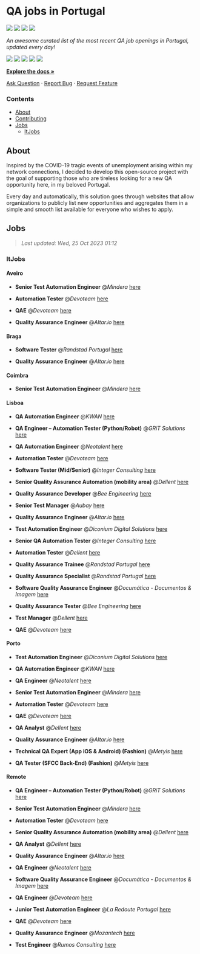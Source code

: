 QA jobs in Portugal
========================

![](https://img.shields.io/static/v1?label=%F0%9F%8C%9F&message=If%20Useful&color=BC4E99)
[![](https://img.shields.io/github/stars/sergiomartins8/qa-jobs-in-portugal)](https://github.com/sergiomartins8/qa-jobs-in-portugal/stargazers)
[![](https://img.shields.io/github/forks/sergiomartins8/qa-jobs-in-portugal)](https://github.com/sergiomartins8/qa-jobs-in-portugal/network/members)
[![](https://img.shields.io/badge/-sergiomartins8-blue?logo=Linkedin&logoColor=white)](https://www.linkedin.com/in/sergiomartins8/)

_An awesome curated list of the most recent QA job openings in Portugal, updated every day!_

[![](https://img.shields.io/github/v/release/sergiomartins8/qa-jobs-in-portugal)](https://github.com/sergiomartins8/qa-jobs-in-portugal/releases)
[![](https://github.com/sergiomartins8/qa-jobs-in-portugal/workflows/release/badge.svg)](https://github.com/sergiomartins8/qa-jobs-in-portugal/actions?query=workflow%3Arelease)
[![](https://img.shields.io/github/issues/sergiomartins8/qa-jobs-in-portugal)](https://github.com/sergiomartins8/qa-jobs-in-portugal/issues)
[![](https://img.shields.io/github/contributors/sergiomartins8/qa-jobs-in-portugal)](https://github.com/sergiomartins8/qa-jobs-in-portugal/graphs/contributors)
[![](https://img.shields.io/github/license/sergiomartins8/qa-jobs-in-portugal)](https://github.com/sergiomartins8/qa-jobs-in-portugal/blob/master/LICENSE)

**[Explore the docs »](https://github.com/sergiomartins8/qa-jobs-in-portugal/blob/master/docs/DOCUMENTATION.md)**

[Ask Question](https://github.com/sergiomartins8/qa-jobs-in-portugal/issues) 
·
[Report Bug](https://github.com/sergiomartins8/qa-jobs-in-portugal/issues)
·
[Request Feature](https://github.com/sergiomartins8/qa-jobs-in-portugal/issues)

### Contents
* [About](#about)
* [Contributing](https://github.com/sergiomartins8/qa-jobs-in-portugal/blob/master/docs/CONTRIBUTING.md)
* [Jobs](#jobs)
  * [ItJobs](#itjobs)

## About
Inspired by the COVID-19 tragic events of unemployment arising within my network connections, I decided to develop this open-source project with the goal of supporting those who are tireless looking for a new QA opportunity here, in my beloved Portugal.

Every day and automatically, this solution goes through websites that allow organizations to publicly list new opportunities and aggregates them in a simple and smooth list available for everyone who wishes to apply.

Jobs
---------

> _Last updated: Wed, 25 Oct 2023 01:12_

### ItJobs

#### Aveiro

- **Senior Test Automation Engineer** @_Mindera_ [here](https://www.itjobs.pt/oferta/472816/senior-test-automation-engineer)


- **Automation Tester** @_Devoteam_ [here](https://www.itjobs.pt/oferta/471325/automation-tester)


- **QAE** @_Devoteam_ [here](https://www.itjobs.pt/oferta/471826/qae)


- **Quality Assurance Engineer** @_Altar.io_ [here](https://www.itjobs.pt/oferta/472451/quality-assurance-engineer)

#### Braga

- **Software Tester** @_Randstad Portugal_ [here](https://www.itjobs.pt/oferta/471687/software-tester)


- **Quality Assurance Engineer** @_Altar.io_ [here](https://www.itjobs.pt/oferta/472451/quality-assurance-engineer)

#### Coimbra

- **Senior Test Automation Engineer** @_Mindera_ [here](https://www.itjobs.pt/oferta/472816/senior-test-automation-engineer)

#### Lisboa

- **QA Automation Engineer** @_KWAN_ [here](https://www.itjobs.pt/oferta/472054/qa-automation-engineer)


- **QA Engineer – Automation Tester (Python/Robot)** @_GRiT Solutions_ [here](https://www.itjobs.pt/oferta/472355/qa-engineer-automation-tester-python-robot)


- **QA Automation Engineer** @_Neotalent_ [here](https://www.itjobs.pt/oferta/471909/qa-automation-engineer)


- **Automation Tester** @_Devoteam_ [here](https://www.itjobs.pt/oferta/471325/automation-tester)


- **Software Tester (Mid/Senior)** @_Integer Consulting_ [here](https://www.itjobs.pt/oferta/472251/software-tester-mid-senior)


- **Senior Quality Assurance Automation (mobility area)** @_Dellent_ [here](https://www.itjobs.pt/oferta/472021/senior-quality-assurance-automation-mobility-area)


- **Quality Assurance Developer** @_Bee Engineering_ [here](https://www.itjobs.pt/oferta/470847/quality-assurance-developer)


- **Senior Test Manager** @_Aubay_ [here](https://www.itjobs.pt/oferta/470131/senior-test-manager)


- **Quality Assurance Engineer** @_Altar.io_ [here](https://www.itjobs.pt/oferta/472451/quality-assurance-engineer)


- **Test Automation Engineer** @_Diconium Digital Solutions_ [here](https://www.itjobs.pt/oferta/472453/test-automation-engineer)


- **Senior QA Automation Tester** @_Integer Consulting_ [here](https://www.itjobs.pt/oferta/471739/senior-qa-automation-tester)


- **Automation Tester** @_Dellent_ [here](https://www.itjobs.pt/oferta/471552/automation-tester)


- **Quality Assurance Trainee** @_Randstad Portugal_ [here](https://www.itjobs.pt/oferta/472555/quality-assurance-trainee)


- **Quality Assurance Specialist** @_Randstad Portugal_ [here](https://www.itjobs.pt/oferta/471618/quality-assurance-specialist)


- **Software Quality Assurance Engineer** @_Documática - Documentos & Imagem_ [here](https://www.itjobs.pt/oferta/472477/software-quality-assurance-engineer)


- **Quality Assurance Tester** @_Bee Engineering_ [here](https://www.itjobs.pt/oferta/471587/quality-assurance-tester)


- **Test Manager** @_Dellent_ [here](https://www.itjobs.pt/oferta/470396/test-manager)


- **QAE** @_Devoteam_ [here](https://www.itjobs.pt/oferta/471826/qae)

#### Porto

- **Test Automation Engineer** @_Diconium Digital Solutions_ [here](https://www.itjobs.pt/oferta/472453/test-automation-engineer)


- **QA Automation Engineer** @_KWAN_ [here](https://www.itjobs.pt/oferta/472054/qa-automation-engineer)


- **QA Engineer** @_Neotalent_ [here](https://www.itjobs.pt/oferta/471319/qa-engineer)


- **Senior Test Automation Engineer** @_Mindera_ [here](https://www.itjobs.pt/oferta/472816/senior-test-automation-engineer)


- **Automation Tester** @_Devoteam_ [here](https://www.itjobs.pt/oferta/471325/automation-tester)


- **QAE** @_Devoteam_ [here](https://www.itjobs.pt/oferta/471826/qae)


- **QA Analyst** @_Dellent_ [here](https://www.itjobs.pt/oferta/470329/qa-analyst)


- **Quality Assurance Engineer** @_Altar.io_ [here](https://www.itjobs.pt/oferta/472451/quality-assurance-engineer)


- **Technical QA Expert (App iOS & Android) (Fashion)** @_Metyis_ [here](https://www.itjobs.pt/oferta/471989/technical-qa-expert-app-ios-android-fashion)


- **QA Tester (SFCC Back-End) (Fashion)** @_Metyis_ [here](https://www.itjobs.pt/oferta/470707/qa-tester-sfcc-back-end-fashion)

#### Remote

- **QA Engineer – Automation Tester (Python/Robot)** @_GRiT Solutions_ [here](https://www.itjobs.pt/oferta/472355/qa-engineer-automation-tester-python-robot)


- **Senior Test Automation Engineer** @_Mindera_ [here](https://www.itjobs.pt/oferta/472816/senior-test-automation-engineer)


- **Automation Tester** @_Devoteam_ [here](https://www.itjobs.pt/oferta/471325/automation-tester)


- **Senior Quality Assurance Automation (mobility area)** @_Dellent_ [here](https://www.itjobs.pt/oferta/472021/senior-quality-assurance-automation-mobility-area)


- **QA Analyst** @_Dellent_ [here](https://www.itjobs.pt/oferta/470329/qa-analyst)


- **Quality Assurance Engineer** @_Altar.io_ [here](https://www.itjobs.pt/oferta/472451/quality-assurance-engineer)


- **QA Engineer** @_Neotalent_ [here](https://www.itjobs.pt/oferta/471319/qa-engineer)


- **Software Quality Assurance Engineer** @_Documática - Documentos & Imagem_ [here](https://www.itjobs.pt/oferta/472477/software-quality-assurance-engineer)


- **QA Engineer** @_Devoteam_ [here](https://www.itjobs.pt/oferta/470885/qa-engineer)


- **Junior Test Automation Engineer** @_La Redoute Portugal_ [here](https://www.itjobs.pt/oferta/472454/junior-test-automation-engineer)


- **QAE** @_Devoteam_ [here](https://www.itjobs.pt/oferta/471826/qae)


- **Quality Assurance Engineer** @_Mozantech_ [here](https://www.itjobs.pt/oferta/471990/quality-assurance-engineer)


- **Test Engineer** @_Rumos Consulting_ [here](https://www.itjobs.pt/oferta/472708/test-engineer)

